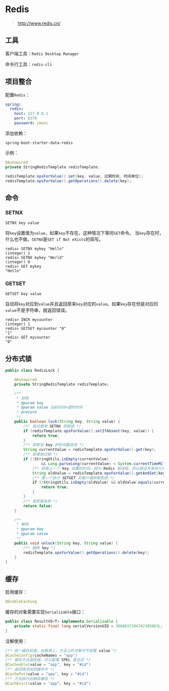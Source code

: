 # Redis

> http://www.redis.cn/

## 工具

客户端工具：`Redis Desktop Manager`

命令行工具：`redis-cli`

## 项目整合

配置`Redis`：

```yml
spring:
  redis:
    host: 127.0.0.1
    port: 6379
    password: imooc
```

添加依赖：

`spring-boot-starter-data-redis`

示例：

```java
@Autowired
private StringRedisTemplate redisTemplate;

redisTemplate.opsForValue().set(key, value, 过期时间, 时间单位);
redisTemplate.opsForValue().getOperations().delete(key);
```

## 命令

### SETNX

```shell
SETNX key value
```

将`key`设置值为`value`，如果`key`不存在，这种情况下等同`SET`命令。 当`key`存在时，什么也不做。`SETNX`是`SET if Not eXists`的简写。

```shell
redis> SETNX mykey "Hello"
(integer) 1
redis> SETNX mykey "World"
(integer) 0
redis> GET mykey
"Hello"
```

### GETSET

```shell
GETSET key value
```

自动将`key`对应到`value`并且返回原来`key`对应的`value`。如果`key`存在但是对应的`value`不是字符串，就返回错误。

```shell
redis> INCR mycounter
(integer) 1
redis> GETSET mycounter "0"
"1"
redis> GET mycounter
"0"
```

## 分布式锁

```java
public class RedisLock {

    @Autowired
    private StringRedisTemplate redisTemplate;

    /**
     * 加锁
     * @param key
     * @param value 当前时间+超时时间
     * @return
     */
    public boolean lock(String key, String value) {
        /** 尝试使用 SETNX 获取锁 */
        if (redisTemplate.opsForValue().setIfAbsent(key, value)) {
            return true;
        }
        /** 获取该 key 的时间戳信息 */
        String currentValue = redisTemplate.opsForValue().get(key);
        /** 如果锁过期 */
        if (!StringUtils.isEmpty(currentValue)
                && Long.parseLong(currentValue) < System.currentTimeMillis()) {
            /** 获取上一个 key 设置的时间，因为 Redis 单线程，所以保证并发执行肯定有先后顺序 */
            String oldValue = redisTemplate.opsForValue().getAndSet(key, value);
            /** 第一个执行 SETGET 的客户端获取到锁 */
            if (!StringUtils.isEmpty(oldValue) && oldValue.equals(currentValue)) {
                return true;
            }
        }
        /** 锁获取失败 */
        return false;
    }

    /**
     * 解锁
     * @param key
     * @param value
     */
    public void unlock(String key, String value) {
        /** 删除 key */
        redisTemplate.opsForValue().getOperations().delete(key);
    }
}
```

## 缓存

启用缓存：

```java
@EnableCaching
```

缓存的对象需要实现`Serializable`接口：

```java
public class ResultVO<T> implements Serializable {
    private static final long serialVersionUID = 3068837394742385883L;
}
```

注解使用：

```java
/** 统一缓存前缀，加载类上，方法上的注解可不配置 value */
@CacheConfig(cacheNames = "app")
/** 缓存方法返回值，可以配置 SPEL 表达式 */
@Cacheable(value = "app", key = "#id")
/** 返回值添加到缓存中 */
@CachePut(value = "app", key = "#id")
/** 方法执行后删除缓存 */
@CachEvict(value = "app", key = "#id")
```